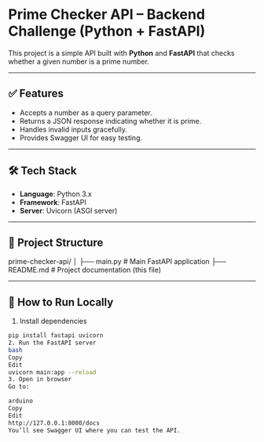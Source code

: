 #  Prime Checker API – Backend Challenge (Python + FastAPI)

This project is a simple API built with **Python** and **FastAPI** that checks whether a given number is a prime number.

---

## ✅ Features

- Accepts a number as a query parameter.
- Returns a JSON response indicating whether it is prime.
- Handles invalid inputs gracefully.
- Provides Swagger UI for easy testing.

---

## 🛠️ Tech Stack

- **Language**: Python 3.x
- **Framework**: FastAPI
- **Server**: Uvicorn (ASGI server)

---

## 📁 Project Structure
prime-checker-api/
│
├── main.py # Main FastAPI application
├── README.md # Project documentation (this file)

---

## 🚀 How to Run Locally

1. Install dependencies
```bash
pip install fastapi uvicorn
2. Run the FastAPI server
bash
Copy
Edit
uvicorn main:app --reload
3️. Open in browser
Go to:

arduino
Copy
Edit
http://127.0.0.1:8000/docs
You’ll see Swagger UI where you can test the API.


